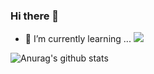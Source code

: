 ### Hi there 👋

- 🌱 I’m currently learning ...
  <img src="https://img.shields.io/badge/_-Java-red" />

![Anurag's github stats](https://github-readme-stats.vercel.app/api?username=pockypepe&show_icons=true&theme=tokyonight)

<!--
**pockypepe/pockypepe** is a ✨ _special_ ✨ repository because its `README.md` (this file) appears on your GitHub profile.

Here are some ideas to get you started:

- 🔭 I’m currently working on ...
- 🌱 I’m currently learning ...
  java in SSAFY 9th
- 👯 I’m looking to collaborate on ...
- 🤔 I’m looking for help with ...
- 💬 Ask me about ...
- 📫 How to reach me: ...
- 😄 Pronouns: ...
- ⚡ Fun fact: ...
-->
